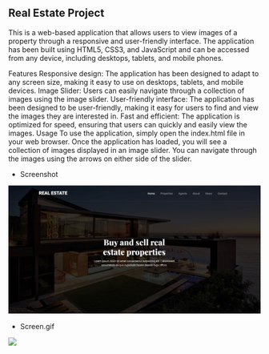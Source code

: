 ## Real Estate Project

This is a web-based application that allows users to view images of a property through a responsive and user-friendly interface. The application has been built using HTML5, CSS3, and JavaScript and can be accessed from any device, including desktops, tablets, and mobile phones.

Features
Responsive design: The application has been designed to adapt to any screen size, making it easy to use on desktops, tablets, and mobile devices.
Image Slider: Users can easily navigate through a collection of images using the image slider.
User-friendly interface: The application has been designed to be user-friendly, making it easy for users to find and view the images they are interested in.
Fast and efficient: The application is optimized for speed, ensuring that users can quickly and easily view the images.
Usage
To use the application, simply open the index.html file in your web browser. Once the application has loaded, you will see a collection of images displayed in an image slider. You can navigate through the images using the arrows on either side of the slider.

- Screenshot

![](/img/Screenshot.jpg)

- Screen.gif

![](/img/Screen.gif)
